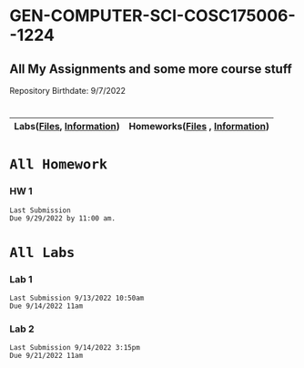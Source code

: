 # GEN-COMPUTER-SCI-COSC175006--1224
## All My Assignments and some more course stuff
Repository Birthdate: 9/7/2022


#
| Labs([Files](https://github.com/Bab-exe/GEN-COMPUTER-SCI-COSC175006--1224/tree/Assignments/Labs), [Information](https://github.com/Bab-exe/GEN-COMPUTER-SCI-COSC175006--1224#labs)) | Homeworks([Files](https://github.com/Bab-exe/GEN-COMPUTER-SCI-COSC175006--1224/tree/Assignments/Homeworks) , [Information](https://github.com/Bab-exe/GEN-COMPUTER-SCI-COSC175006--1224/edit/Assignments/ReadME.md#all-homework)) 
| - | - |




# **`All Homework`**
### HW 1
    Last Submission
    Due 9/29/2022 by 11:00 am.




# **`All Labs`**
### Lab 1
    Last Submission 9/13/2022 10:50am
    Due 9/14/2022 11am
 ### Lab 2
    Last Submission 9/14/2022 3:15pm
    Due 9/21/2022 11am



